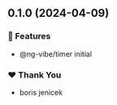 ## 0.1.0 (2024-04-09)


### 🚀 Features

- @ng-vibe/timer initial


### ❤️  Thank You

- boris jenicek